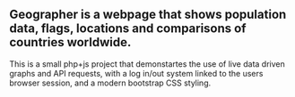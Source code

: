 Geographer is a webpage that shows population data, flags, locations and comparisons of countries worldwide.
---
This is a small php+js project that demonstartes the use of live data driven graphs and API requests, with a log in/out system linked to the users browser session, and a modern bootstrap CSS styling. 
